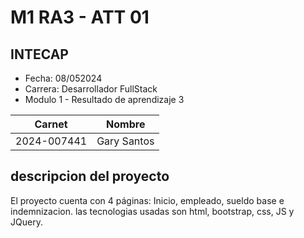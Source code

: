 # M1 RA3 - ATT 01
## INTECAP
- Fecha: 08/052024
- Carrera: Desarrollador FullStack
- Modulo 1 - Resultado de aprendizaje 3

|Carnet|Nombre|
|------|------|
|2024-007441|Gary Santos|

## descripcion del proyecto
El proyecto cuenta con 4 páginas: Inicio,
empleado, sueldo base e indemnizacion.
las tecnologias usadas son html, bootstrap, css, JS y JQuery.